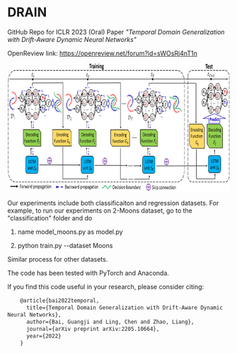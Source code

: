 # DRAIN
GitHub Repo for ICLR 2023 (Oral) Paper *"Temporal Domain Generalization with Drift-Aware Dynamic Neural Networks"*

OpenReview link: https://openreview.net/forum?id=sWOsRj4nT1n

<img src="./model_architecture.PNG" width="790" height="290">

Our experiments include both classificaiton and regression datasets. For example, to run our experiments on 2-Moons dataset, go to the "classification" folder and do

1. name model_moons.py as model.py

2. python train.py --dataset Moons

Similar process for other datasets.

The code has been tested with PyTorch and Anaconda.



If you find this code useful in your research, please consider citing:

        @article{bai2022temporal,
          title={Temporal Domain Generalization with Drift-Aware Dynamic Neural Networks},
          author={Bai, Guangji and Ling, Chen and Zhao, Liang},
          journal={arXiv preprint arXiv:2205.10664},
          year={2022}
        }

